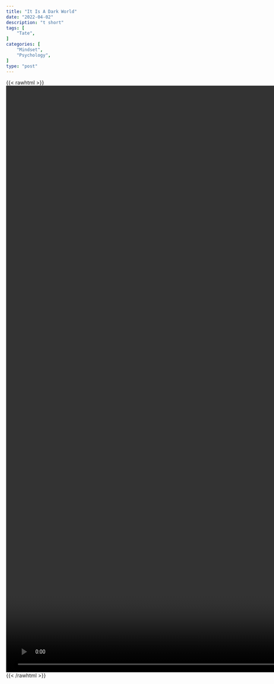 ```yaml
---
title: "It Is A Dark World"
date: "2022-04-02"
description: "t short"
tags: [
    "Tate",
]
categories: [
    "Mindset",
    "Psychology",
]
type: "post"
---
```

{{< rawhtml >}}
    <video style="height:40vh;width:auto" overflow="hidden" controls>
        <source src="https://clips.dev00ps.com/Tate/BE_YOUR_OWN_LIGHT_IN_THIS_DARK_WORLD_shorts_motivateyourself.mp4" type="video/mp4"> 
    </video>
{{< /rawhtml >}}